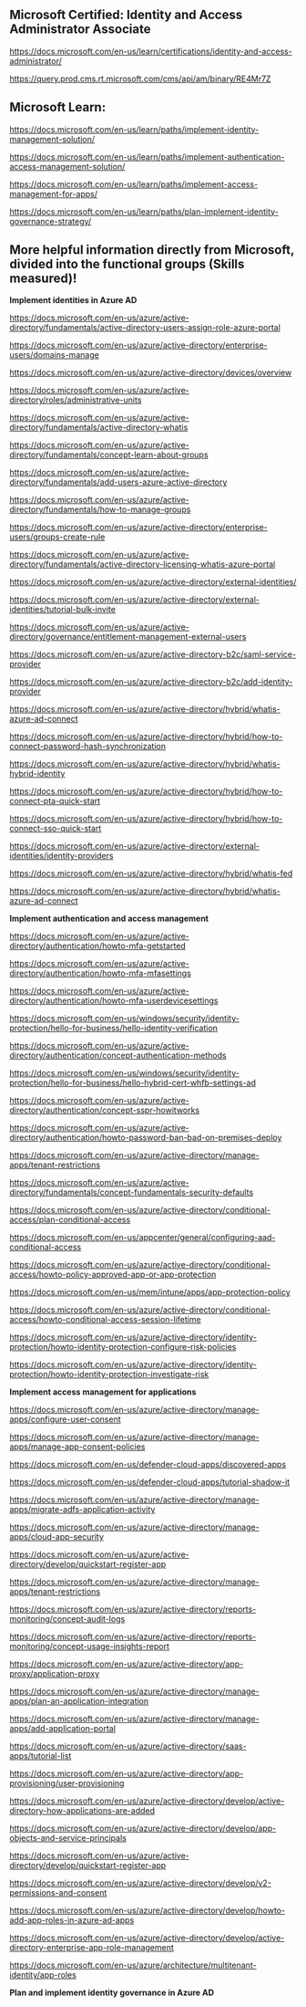 Microsoft Certified: Identity and Access Administrator Associate
-------------------
https://docs.microsoft.com/en-us/learn/certifications/identity-and-access-administrator/

https://query.prod.cms.rt.microsoft.com/cms/api/am/binary/RE4Mr7Z

Microsoft Learn:
-------------------

https://docs.microsoft.com/en-us/learn/paths/implement-identity-management-solution/

https://docs.microsoft.com/en-us/learn/paths/implement-authentication-access-management-solution/

https://docs.microsoft.com/en-us/learn/paths/implement-access-management-for-apps/

https://docs.microsoft.com/en-us/learn/paths/plan-implement-identity-governance-strategy/

More helpful information directly from Microsoft, divided into the functional groups (Skills measured)!
-------------------

**Implement identities in Azure AD**  

https://docs.microsoft.com/en-us/azure/active-directory/fundamentals/active-directory-users-assign-role-azure-portal

https://docs.microsoft.com/en-us/azure/active-directory/enterprise-users/domains-manage

https://docs.microsoft.com/en-us/azure/active-directory/devices/overview

https://docs.microsoft.com/en-us/azure/active-directory/roles/administrative-units

https://docs.microsoft.com/en-us/azure/active-directory/fundamentals/active-directory-whatis

https://docs.microsoft.com/en-us/azure/active-directory/fundamentals/concept-learn-about-groups

https://docs.microsoft.com/en-us/azure/active-directory/fundamentals/add-users-azure-active-directory

https://docs.microsoft.com/en-us/azure/active-directory/fundamentals/how-to-manage-groups

https://docs.microsoft.com/en-us/azure/active-directory/enterprise-users/groups-create-rule

https://docs.microsoft.com/en-us/azure/active-directory/fundamentals/active-directory-licensing-whatis-azure-portal

https://docs.microsoft.com/en-us/azure/active-directory/external-identities/

https://docs.microsoft.com/en-us/azure/active-directory/external-identities/tutorial-bulk-invite

https://docs.microsoft.com/en-us/azure/active-directory/governance/entitlement-management-external-users

https://docs.microsoft.com/en-us/azure/active-directory-b2c/saml-service-provider

https://docs.microsoft.com/en-us/azure/active-directory-b2c/add-identity-provider

https://docs.microsoft.com/en-us/azure/active-directory/hybrid/whatis-azure-ad-connect

https://docs.microsoft.com/en-us/azure/active-directory/hybrid/how-to-connect-password-hash-synchronization

https://docs.microsoft.com/en-us/azure/active-directory/hybrid/whatis-hybrid-identity

https://docs.microsoft.com/en-us/azure/active-directory/hybrid/how-to-connect-pta-quick-start

https://docs.microsoft.com/en-us/azure/active-directory/hybrid/how-to-connect-sso-quick-start

https://docs.microsoft.com/en-us/azure/active-directory/external-identities/identity-providers

https://docs.microsoft.com/en-us/azure/active-directory/hybrid/whatis-fed

https://docs.microsoft.com/en-us/azure/active-directory/hybrid/whatis-azure-ad-connect

**Implement authentication and access management**  

https://docs.microsoft.com/en-us/azure/active-directory/authentication/howto-mfa-getstarted

https://docs.microsoft.com/en-us/azure/active-directory/authentication/howto-mfa-mfasettings

https://docs.microsoft.com/en-us/azure/active-directory/authentication/howto-mfa-userdevicesettings

https://docs.microsoft.com/en-us/windows/security/identity-protection/hello-for-business/hello-identity-verification

https://docs.microsoft.com/en-us/azure/active-directory/authentication/concept-authentication-methods

https://docs.microsoft.com/en-us/windows/security/identity-protection/hello-for-business/hello-hybrid-cert-whfb-settings-ad

https://docs.microsoft.com/en-us/azure/active-directory/authentication/concept-sspr-howitworks

https://docs.microsoft.com/en-us/azure/active-directory/authentication/howto-password-ban-bad-on-premises-deploy

https://docs.microsoft.com/en-us/azure/active-directory/manage-apps/tenant-restrictions

https://docs.microsoft.com/en-us/azure/active-directory/fundamentals/concept-fundamentals-security-defaults

https://docs.microsoft.com/en-us/azure/active-directory/conditional-access/plan-conditional-access

https://docs.microsoft.com/en-us/appcenter/general/configuring-aad-conditional-access

https://docs.microsoft.com/en-us/azure/active-directory/conditional-access/howto-policy-approved-app-or-app-protection

https://docs.microsoft.com/en-us/mem/intune/apps/app-protection-policy

https://docs.microsoft.com/en-us/azure/active-directory/conditional-access/howto-conditional-access-session-lifetime

https://docs.microsoft.com/en-us/azure/active-directory/identity-protection/howto-identity-protection-configure-risk-policies

https://docs.microsoft.com/en-us/azure/active-directory/identity-protection/howto-identity-protection-investigate-risk

**Implement access management for applications**  

https://docs.microsoft.com/en-us/azure/active-directory/manage-apps/configure-user-consent

https://docs.microsoft.com/en-us/azure/active-directory/manage-apps/manage-app-consent-policies

https://docs.microsoft.com/en-us/defender-cloud-apps/discovered-apps

https://docs.microsoft.com/en-us/defender-cloud-apps/tutorial-shadow-it

https://docs.microsoft.com/en-us/azure/active-directory/manage-apps/migrate-adfs-application-activity

https://docs.microsoft.com/en-us/azure/active-directory/manage-apps/cloud-app-security

https://docs.microsoft.com/en-us/azure/active-directory/develop/quickstart-register-app

https://docs.microsoft.com/en-us/azure/active-directory/manage-apps/tenant-restrictions

https://docs.microsoft.com/en-us/azure/active-directory/reports-monitoring/concept-audit-logs

https://docs.microsoft.com/en-us/azure/active-directory/reports-monitoring/concept-usage-insights-report

https://docs.microsoft.com/en-us/azure/active-directory/app-proxy/application-proxy

https://docs.microsoft.com/en-us/azure/active-directory/manage-apps/plan-an-application-integration

https://docs.microsoft.com/en-us/azure/active-directory/manage-apps/add-application-portal

https://docs.microsoft.com/en-us/azure/active-directory/saas-apps/tutorial-list

https://docs.microsoft.com/en-us/azure/active-directory/app-provisioning/user-provisioning

https://docs.microsoft.com/en-us/azure/active-directory/develop/active-directory-how-applications-are-added

https://docs.microsoft.com/en-us/azure/active-directory/develop/app-objects-and-service-principals

https://docs.microsoft.com/en-us/azure/active-directory/develop/quickstart-register-app

https://docs.microsoft.com/en-us/azure/active-directory/develop/v2-permissions-and-consent

https://docs.microsoft.com/en-us/azure/active-directory/develop/howto-add-app-roles-in-azure-ad-apps

https://docs.microsoft.com/en-us/azure/active-directory/develop/active-directory-enterprise-app-role-management

https://docs.microsoft.com/en-us/azure/architecture/multitenant-identity/app-roles

**Plan and implement identity governance in Azure AD**

